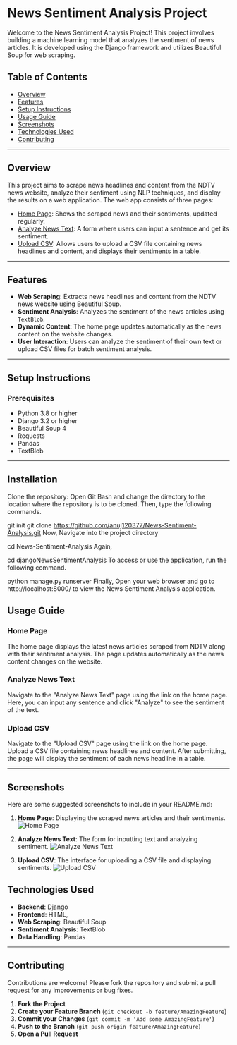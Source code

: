 # News Sentiment Analysis Project

Welcome to the News Sentiment Analysis Project! This project involves building a machine learning model that analyzes the sentiment of news articles. It is developed using the Django framework and utilizes Beautiful Soup for web scraping.

## Table of Contents
- [Overview](#overview)
- [Features](#features)
- [Setup Instructions](#setup-instructions)
- [Usage Guide](#usage-guide)
- [Screenshots](#screenshots)
- [Technologies Used](#technologies-used)
- [Contributing](#contributing)

---

## Overview

This project aims to scrape news headlines and content from the NDTV news website, analyze their sentiment using NLP techniques, and display the results on a web application. The web app consists of three pages:

- [Home Page](#home-page): Shows the scraped news and their sentiments, updated regularly.
- [Analyze News Text](#analyze-news-text): A form where users can input a sentence and get its sentiment.
- [Upload CSV](#upload-csv): Allows users to upload a CSV file containing news headlines and content, and displays their sentiments in a table.

---

## Features
- **Web Scraping**: Extracts news headlines and content from the NDTV news website using Beautiful Soup.
- **Sentiment Analysis**: Analyzes the sentiment of the news articles using `TextBlob`.
- **Dynamic Content**: The home page updates automatically as the news content on the website changes.
- **User Interaction**: Users can analyze the sentiment of their own text or upload CSV files for batch sentiment analysis.

---

## Setup Instructions

### Prerequisites
- Python 3.8 or higher
- Django 3.2 or higher
- Beautiful Soup 4
- Requests
- Pandas
- TextBlob

---

## Installation

Clone the repository:
Open Git Bash and change the directory to the location where the repository is to be cloned. Then, type the following commands.

  git init
  git clone https://github.com/anuj120377/News-Sentiment-Analysis.git
Now, Navigate into the project directory

  cd News-Sentiment-Analysis
Again,

  cd djangoNewsSentimentAnalysis
To access or use the application, run the following command.

python manage.py runserver
Finally, Open your web browser and go to http://localhost:8000/ to view the News Sentiment Analysis application.

## Usage Guide

### Home Page

The home page displays the latest news articles scraped from NDTV along with their sentiment analysis. The page updates automatically as the news content changes on the website.

### Analyze News Text

Navigate to the "Analyze News Text" page using the link on the home page. Here, you can input any sentence and click "Analyze" to see the sentiment of the text.

### Upload CSV

Navigate to the "Upload CSV" page using the link on the home page. Upload a CSV file containing news headlines and content. After submitting, the page will display the sentiment of each news headline in a table.

---

## Screenshots

Here are some suggested screenshots to include in your README.md:

1. **Home Page**: Displaying the scraped news articles and their sentiments.
   ![Home Page](Screenshots/home-page.png)

2. **Analyze News Text**: The form for inputting text and analyzing sentiment.
   ![Analyze News Text](Screenshots/analyze_text.png)

3. **Upload CSV**: The interface for uploading a CSV file and displaying sentiments.
   ![Upload CSV](Screenshots/analyze_csv.png)



## Technologies Used

- **Backend**: Django
- **Frontend**: HTML,
- **Web Scraping**: Beautiful Soup
- **Sentiment Analysis**: TextBlob
- **Data Handling**: Pandas

---

## Contributing

Contributions are welcome! Please fork the repository and submit a pull request for any improvements or bug fixes.

1. **Fork the Project**
2. **Create your Feature Branch** (`git checkout -b feature/AmazingFeature`)
3. **Commit your Changes** (`git commit -m 'Add some AmazingFeature'`)
4. **Push to the Branch** (`git push origin feature/AmazingFeature`)
5. **Open a Pull Request**

